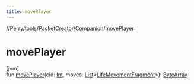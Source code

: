 ```yaml
---
title: movePlayer
---
```

//[Perry](../../../../index.html)/[tools](../../index.html)/[PacketCreator](../index.html)/[Companion](index.html)/[movePlayer](move-player.html)



# movePlayer



[jvm]\
fun [movePlayer](move-player.html)(cid: [Int](https://kotlinlang.org/api/latest/jvm/stdlib/kotlin/-int/index.html), moves: [List](https://kotlinlang.org/api/latest/jvm/stdlib/kotlin.collections/-list/index.html)&lt;[LifeMovementFragment](../../../server.movement/-life-movement-fragment/index.html)&gt;): [ByteArray](https://kotlinlang.org/api/latest/jvm/stdlib/kotlin/-byte-array/index.html)




